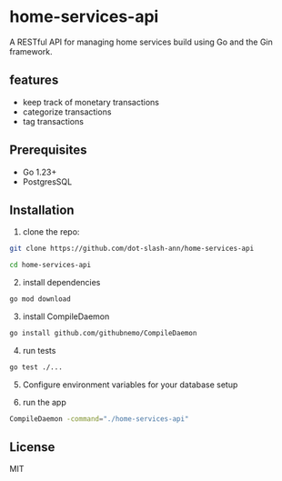 # home-services-api

A RESTful API for managing home services build using Go and the Gin framework.

## features

- keep track of monetary transactions
- categorize transactions
- tag transactions

## Prerequisites

- Go 1.23+
- PostgresSQL

## Installation

1. clone the repo:

```bash
git clone https://github.com/dot-slash-ann/home-services-api

cd home-services-api
```

2. install dependencies

```bash
go mod download
```

3. install CompileDaemon

```bash
go install github.com/githubnemo/CompileDaemon
```

4. run tests
```bash
go test ./...
```


5. Configure environment variables for your database setup

6. run the app

```bash
CompileDaemon -command="./home-services-api"
```

## License

MIT
